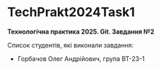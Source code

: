 # TechPrakt2024Task1
**Технологічна практика 2025. Git. Завдання №2**

Список студентів, які виконали завдання:
* Горбачов Олег Андрійович, група ВТ-23-1
